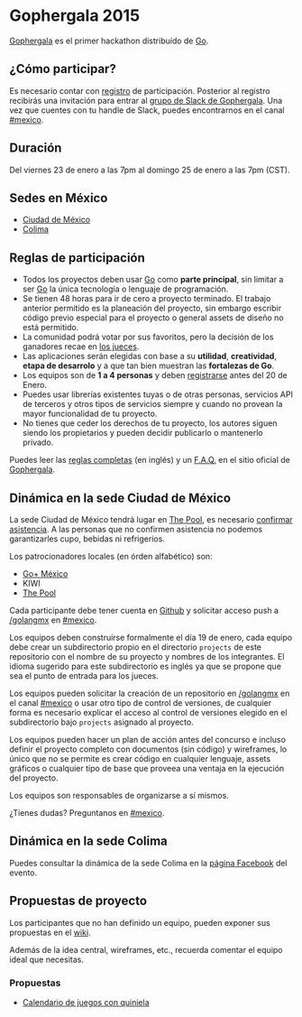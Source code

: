 # Gophergala 2015

[Gophergala][1] es el primer hackathon distribuído de [Go][4].

## ¿Cómo participar?

Es necesario contar con [registro][5] de participación. Posterior al registro
recibirás una invitación para entrar al [grupo de Slack de Gophergala][2]. Una
vez que cuentes con tu handle de Slack, puedes encontrarnos en el canal
[#mexico][3].

## Duración

Del viernes 23 de enero a las 7pm al domingo 25 de enero a las 7pm (CST).

## Sedes en México

* [Ciudad de México][6]
* [Colima](https://www.facebook.com/events/934208703256506/)

## Reglas de participación

* Todos los proyectos deben usar [Go][4] como **parte principal**, sin
limitar a ser [Go][4] la única tecnología o lenguaje de programación.
* Se tienen 48 horas para ir de cero a proyecto terminado. El trabajo anterior
permitido es la planeación del proyecto, sin embargo escribir código previo
especial para el proyecto o general assets de diseño no está permitido.
* La comunidad podrá votar por sus favoritos, pero la decisión de los ganadores
recae en [los jueces](http://gophergala.com/judging).
* Las aplicaciones serán elegidas con base a su **utilidad**, **creatividad**,
**etapa de desarrolo** y a que tan bien muestran las **fortalezas de Go**.
* Los equipos son de **1 a 4 personas** y deben [registrarse][5] antes del 20
de Enero.
* Puedes usar librerías existentes tuyas o de otras personas, servicios API de
terceros y otros tipos de servicios siempre y cuando no provean la mayor
funcionalidad de tu proyecto.
* No tienes que ceder los derechos de tu proyecto, los autores siguen siendo
los propietarios y pueden decidir publicarlo o mantenerlo privado.

Puedes leer las [reglas completas](http://gophergala.com/rules/) (en inglés) y
un [F.A.Q.](http://gophergala.com/faq) en el sitio oficial de [Gophergala][1].

## Dinámica en la sede Ciudad de México

La sede Ciudad de México tendrá lugar en [The Pool][8], es necesario [confirmar
asistencia][6]. A las personas que no confirmen asistencia no podemos
garantizarles cupo, bebidas ni refrigerios.

Los patrocionadores locales (en órden alfabético) son:

* [Go+ México](https://plus.google.com/communities/110325783890611262108)
* KIWI
* [The Pool][8]

Cada participante debe tener cuenta en [Github][9] y solicitar acceso push a
[/golangmx][10] en [#mexico][3].

Los equipos deben construirse formalmente el día 19 de enero, cada equipo debe
crear un subdirectorio propio en el directorio `projects` de este repositorio
con el nombre de su proyecto y nombres de los integrantes. El idioma sugerido
para este subdirectorio es inglés ya que se propone que sea el punto de entrada
para los jueces.

Los equipos pueden solicitar la creación de un repositorio en [/golangmx][10]
en el canal [#mexico][3] o usar otro tipo de control de versiones, de cualquier
forma es necesario explicar el acceso al control de versiones elegido en el
subdirectorio bajo `projects` asignado al proyecto.

Los equipos pueden hacer un plan de acción antes del concurso e incluso definir
el proyecto completo con documentos (sin código) y wireframes, lo único que no
se permite es crear código en cualquier lenguaje, assets gráficos o cualquier
tipo de base que proveea una ventaja en la ejecución del proyecto.

Los equipos son responsables de organizarse a sí mismos.

¿Tienes dudas? Preguntanos en [#mexico][3].

## Dinámica en la sede Colima

Puedes consultar la dinámica de la sede Colima en la [página
Facebook](https://www.facebook.com/events/934208703256506/) del evento.

## Propuestas de proyecto

Los participantes que no han definido un equipo, pueden exponer sus propuestas
en el [wiki](https://github.com/golangmx/gophergala-2015/wiki).

Además de la idea central, wireframes, etc., recuerda comentar el equipo ideal
que necesitas.

### Propuestas

* [Calendario de juegos con quiniela](https://github.com/golangmx/gophergala-2015/wiki/(Propuesta)-Calendario-de-juegos-con-quiniela)

[1]: http://gophergala.com/
[2]: https://gophergala.slack.com/
[3]: https://gophergala.slack.com/messages/mexico/
[4]: https://golang.org/
[5]: https://gophers.typeform.com/to/wondM5
[6]: https://plus.google.com/events/ck9fmt0laokc34gbd2qunagmcps
[7]: https://www.facebook.com/events/934208703256506/
[8]: http://www.thepool.mx/
[9]: https://github.com/
[10]: https://github.com/golangmx
